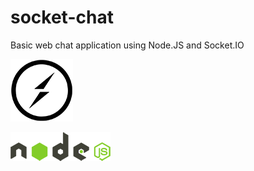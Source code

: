 # socket-chat
Basic web chat application using Node.JS and Socket.IO

![Socket.IO](/icns/socket-io.png) 

![Node.JS](/icns/nodejs.png)
